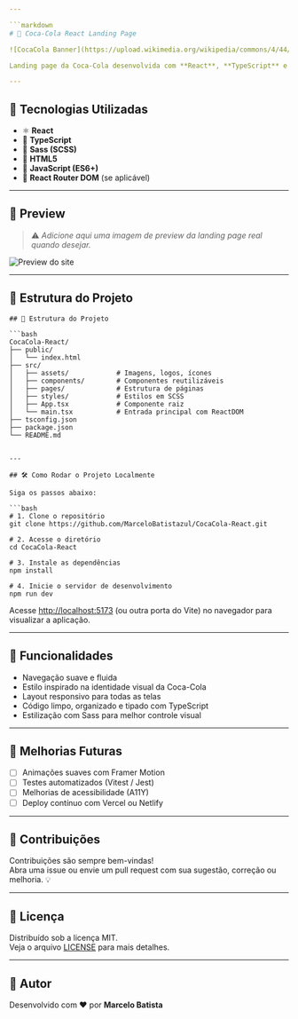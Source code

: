 ```yaml
---

```markdown
# 🥤 Coca-Cola React Landing Page

![CocaCola Banner](https://upload.wikimedia.org/wikipedia/commons/4/44/Coca-Cola_logo.svg)

Landing page da Coca-Cola desenvolvida com **React**, **TypeScript** e **Sass**, trazendo uma experiência visual moderna, responsiva e elegante. Ideal para portfólios, estudos e demonstração de habilidades em front-end.

---
```


## 🚀 Tecnologias Utilizadas

- ⚛️ **React**
- 💬 **TypeScript**
- 🎨 **Sass (SCSS)**
- 🧱 **HTML5**
- 🧪 **JavaScript (ES6+)**
- 🔄 **React Router DOM** (se aplicável)

---

## 📸 Preview

> ⚠️ *Adicione aqui uma imagem de preview da landing page real quando desejar.*

![Preview do site](https://via.placeholder.com/1000x500.png?text=Insira+um+preview+da+Landing+Page)

---

## 📁 Estrutura do Projeto

```
## 📁 Estrutura do Projeto

```bash
CocaCola-React/
├── public/
│   └── index.html
├── src/
│   ├── assets/            # Imagens, logos, ícones
│   ├── components/        # Componentes reutilizáveis
│   ├── pages/             # Estrutura de páginas
│   ├── styles/            # Estilos em SCSS
│   ├── App.tsx            # Componente raiz
│   └── main.tsx           # Entrada principal com ReactDOM
├── tsconfig.json
├── package.json
└── README.md


---

## 🛠️ Como Rodar o Projeto Localmente

Siga os passos abaixo:

```bash
# 1. Clone o repositório
git clone https://github.com/MarceloBatistazul/CocaCola-React.git

# 2. Acesse o diretório
cd CocaCola-React

# 3. Instale as dependências
npm install

# 4. Inicie o servidor de desenvolvimento
npm run dev
```

Acesse [http://localhost:5173](http://localhost:5173) (ou outra porta do Vite) no navegador para visualizar a aplicação.

---

## 🌟 Funcionalidades

- Navegação suave e fluida
- Estilo inspirado na identidade visual da Coca-Cola
- Layout responsivo para todas as telas
- Código limpo, organizado e tipado com TypeScript
- Estilização com Sass para melhor controle visual

---

## 📌 Melhorias Futuras

- [ ] Animações suaves com Framer Motion
- [ ] Testes automatizados (Vitest / Jest)
- [ ] Melhorias de acessibilidade (A11Y)
- [ ] Deploy contínuo com Vercel ou Netlify

---

## 🤝 Contribuições

Contribuições são sempre bem-vindas!  
Abra uma issue ou envie um pull request com sua sugestão, correção ou melhoria. 💡

---

## 📄 Licença

Distribuído sob a licença MIT.  
Veja o arquivo [LICENSE](LICENSE) para mais detalhes.

---

## 👤 Autor

Desenvolvido com ❤️ por **Marcelo Batista**  

